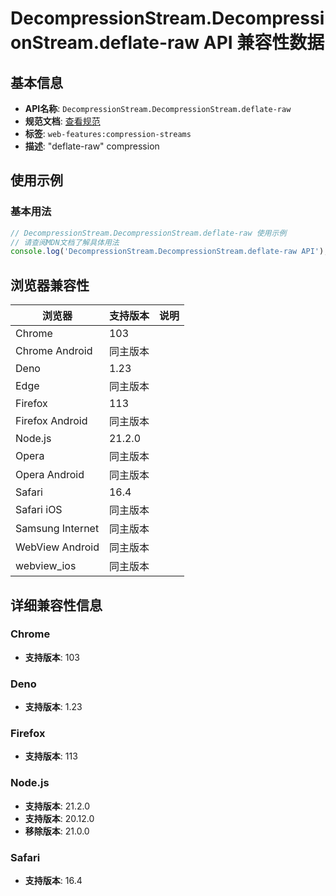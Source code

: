 # DecompressionStream.DecompressionStream.deflate-raw API 兼容性数据

## 基本信息

- **API名称**: `DecompressionStream.DecompressionStream.deflate-raw`
- **规范文档**: [查看规范](https://compression.spec.whatwg.org/#supported-formats)
- **标签**: `web-features:compression-streams`
- **描述**: "deflate-raw" compression

## 使用示例

### 基本用法

```javascript
// DecompressionStream.DecompressionStream.deflate-raw 使用示例
// 请查阅MDN文档了解具体用法
console.log('DecompressionStream.DecompressionStream.deflate-raw API');
```

## 浏览器兼容性

| 浏览器 | 支持版本 | 说明 |
|--------|----------|------|
| Chrome | 103 |  |
| Chrome Android | 同主版本 |  |
| Deno | 1.23 |  |
| Edge | 同主版本 |  |
| Firefox | 113 |  |
| Firefox Android | 同主版本 |  |
| Node.js | 21.2.0 |  |
| Opera | 同主版本 |  |
| Opera Android | 同主版本 |  |
| Safari | 16.4 |  |
| Safari iOS | 同主版本 |  |
| Samsung Internet | 同主版本 |  |
| WebView Android | 同主版本 |  |
| webview_ios | 同主版本 |  |

## 详细兼容性信息

### Chrome

- **支持版本**: 103

### Deno

- **支持版本**: 1.23

### Firefox

- **支持版本**: 113

### Node.js

- **支持版本**: 21.2.0
- **支持版本**: 20.12.0
- **移除版本**: 21.0.0

### Safari

- **支持版本**: 16.4

